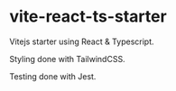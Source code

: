 # vite-react-ts-starter
Vitejs starter using React &amp; Typescript.

Styling done with TailwindCSS.

Testing done with Jest.

